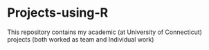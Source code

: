# Projects-using-R
This repository contains my academic (at University of Connecticut) projects (both worked as team and Individual work)
